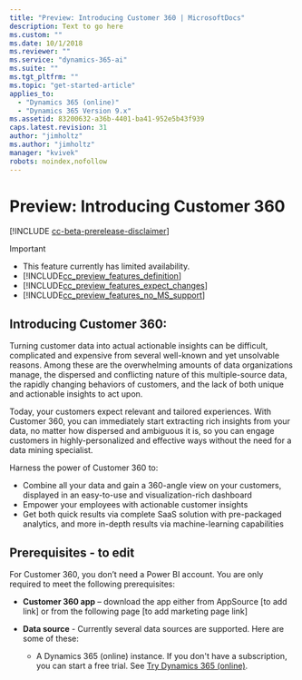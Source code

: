 ```yaml
---
title: "Preview: Introducing Customer 360 | MicrosoftDocs"
description: Text to go here
ms.custom: ""
ms.date: 10/1/2018
ms.reviewer: ""
ms.service: "dynamics-365-ai"
ms.suite: ""
ms.tgt_pltfrm: ""
ms.topic: "get-started-article"
applies_to: 
  - "Dynamics 365 (online)"
  - "Dynamics 365 Version 9.x"
ms.assetid: 83200632-a36b-4401-ba41-952e5b43f939
caps.latest.revision: 31
author: "jimholtz"
ms.author: "jimholtz"
manager: "kvivek"
robots: noindex,nofollow
---
```

# Preview: Introducing Customer 360

[!INCLUDE [cc-beta-prerelease-disclaimer](../includes/cc-beta-prerelease-disclaimer.md)]

> [!IMPORTANT]
> - This feature currently has limited availability.
> - [!INCLUDE[cc_preview_features_definition](../includes/cc-preview-features-definition.md)]  
> - [!INCLUDE[cc_preview_features_expect_changes](../includes/cc-preview-features-expect-changes.md)]  
> - [!INCLUDE[cc_preview_features_no_MS_support](../includes/cc-preview-features-no-ms-support.md)]  

## Introducing Customer 360:
Turning customer data into actual actionable insights can be difficult, complicated and expensive from several well-known and yet unsolvable reasons. Among these are the overwhelming amounts of data organizations manage, the dispersed and conflicting nature of this multiple-source data, the rapidly changing behaviors of customers, and the lack of both unique and actionable insights to act upon.

Today, your customers expect relevant and tailored experiences. With Customer 360, you can immediately start extracting rich insights from your data, no matter how dispersed and ambiguous it is, so you can  engage customers in highly-personalized and effective ways without the need for a data mining specialist.

Harness the power of Customer 360 to:
- Combine all your data and gain a 360-angle view on your customers, displayed in an easy-to-use and visualization-rich dashboard
- Empower your employees with actionable customer insights
- Get both quick results via complete SaaS solution with pre-packaged analytics, and more in-depth results via machine-learning capabilities

## Prerequisites - to edit 

For Customer 360, you don’t need a Power BI account. You are only required to meet the following prerequisites:

- **Customer 360 app** – download the app either from AppSource [to add link] or from the following page [to add marketing page link]

- **Data source** - Currently several data sources are supported. Here are some of these: 

  - A Dynamics 365 (online) instance. If you don't have a subscription, you can start a free trial. See [Try Dynamics 365 (online)](https://docs.microsoft.com/dynamics365/customer-engagement/admin/try-dynamics-365-online).
  
